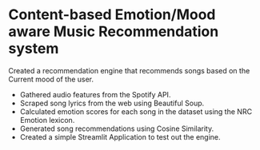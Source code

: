 # Content-based Emotion/Mood aware Music Recommendation system
Created a recommendation engine that recommends songs based on the Current mood of the user.
- Gathered audio features from the Spotify API.
- Scraped song lyrics from the web using Beautiful Soup.
- Calculated emotion scores for each song in the dataset using the NRC Emotion lexicon.
- Generated song recommendations using Cosine Similarity.
- Created a simple Streamlit Application to test out the engine.
